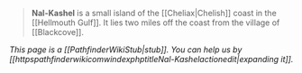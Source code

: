 > **Nal-Kashel** is a small island of the [[Cheliax|Chelish]] coast in the [[Hellmouth Gulf]]. It lies two miles off the coast from the village of [[Blackcove]].



*This page is a [[PathfinderWikiStub|stub]]. You can help us by [[httpspathfinderwikicomwindexphptitleNal-Kashelactionedit|expanding it]].*








